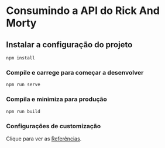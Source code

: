 # Consumindo a API do Rick And Morty

## Instalar a configuração do projeto
```
npm install
```

### Compile e carrege para começar a desenvolver
```
npm run serve
```

### Compila e minimiza para produção
```
npm run build
```

### Configurações de customização
Clique para ver as [Referências](https://cli.vuejs.org/config/).
